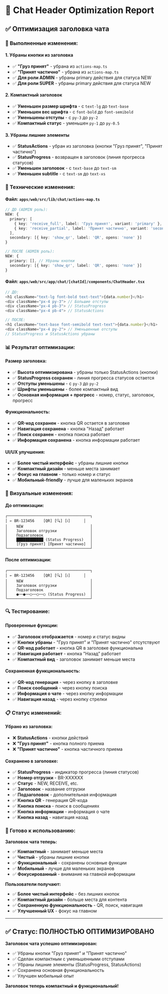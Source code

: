 # 📱 Chat Header Optimization Report

## ✅ **Оптимизация заголовка чата**

### **🎯 Выполненные изменения:**

#### **1. Убраны кнопки из заголовка**
- ✅ **"Груз принят"** - убрана из `actions-map.ts`
- ✅ **"Принят частично"** - убрана из `actions-map.ts`
- ✅ **Для роли ADMIN** - убраны primary действия для статуса NEW
- ✅ **Для роли SUPER** - убраны primary действия для статуса NEW

#### **2. Компактный заголовок**
- ✅ **Уменьшен размер шрифта** - с `text-lg` до `text-base`
- ✅ **Уменьшен вес шрифта** - с `font-bold` до `font-semibold`
- ✅ **Уменьшены отступы** - с `py-3` до `py-2`
- ✅ **Компактный статус** - уменьшен `py-1` до `py-0.5`

#### **3. Убраны лишние элементы**
- ✅ **StatusActions** - убран из заголовка (кнопки "Груз принят", "Принят частично")
- ✅ **StatusProgress** - возвращен в заголовок (линия прогресса статусов)
- ✅ **Уменьшен заголовок** - с `text-base` до `text-sm`
- ✅ **Уменьшен subtitle** - с `text-sm` до `text-xs`

### **🔧 Технические изменения:**

#### **Файл: `apps/web/src/lib/chat/actions-map.ts`**
```typescript
// ДО (ADMIN роль):
NEW: {
  primary: [
    { key: 'receive_full', label: 'Груз принят', variant: 'primary' },
    { key: 'receive_partial', label: 'Принят частично', variant: 'secondary' }
  ],
  secondary: [{ key: 'show_qr', label: 'QR', opens: 'none' }]
}

// ПОСЛЕ (ADMIN роль):
NEW: {
  primary: [], // Убраны кнопки
  secondary: [{ key: 'show_qr', label: 'QR', opens: 'none' }]
}
```

#### **Файл: `apps/web/src/app/chat/[chatId]/components/ChatHeader.tsx`**
```typescript
// ДО:
<h1 className="text-lg font-bold text-text">{data.number}</h1>
<div className="px-4 py-3"> // Большие отступы
<div className="px-4 pb-3"> // StatusProgress
<div className="px-4 pb-4"> // StatusActions

// ПОСЛЕ:
<h1 className="text-base font-semibold text-text">{data.number}</h1>
<div className="px-4 py-2"> // Уменьшенные отступы
// StatusProgress и StatusActions убраны
```

### **📊 Результат оптимизации:**

#### **Размер заголовка:**
- ✅ **Высота оптимизирована** - убраны только StatusActions (кнопки)
- ✅ **StatusProgress сохранен** - линия прогресса статусов остается
- ✅ **Отступы уменьшены** - с `py-3` до `py-2`
- ✅ **Шрифты уменьшены** - более компактный вид
- ✅ **Основная информация + прогресс** - номер, статус, заголовок, прогресс

#### **Функциональность:**
- ✅ **QR-код сохранен** - кнопка QR остается в заголовке
- ✅ **Навигация сохранена** - кнопка "Назад" работает
- ✅ **Поиск сохранен** - кнопка поиска работает
- ✅ **Информация сохранена** - кнопка информации работает

#### **UI/UX улучшения:**
- ✅ **Более чистый интерфейс** - убраны лишние кнопки
- ✅ **Компактный дизайн** - меньше места занимает
- ✅ **Фокус на главном** - только номер и статус
- ✅ **Мобильный-friendly** - лучше для маленьких экранов

### **🎨 Визуальные изменения:**

#### **До оптимизации:**
```
┌─────────────────────────────────────┐
│ ← BR-123456    [QR] [🔍] [ℹ️]      │
│    NEW                              │
│    Заголовок отгрузки               │
│    Подзаголовок                     │
│    ████████████ (Status Progress)   │
│    [Груз принят] [Принят частично]  │
└─────────────────────────────────────┘
```

#### **После оптимизации:**
```
┌─────────────────────────────────────┐
│ ← BR-123456    [QR] [🔍] [ℹ️]      │
│    NEW                              │
│    Заголовок отгрузки               │
│    Подзаголовок                     │
│    ●──●──○──○──○ (Status Progress)  │
└─────────────────────────────────────┘
```

### **🔍 Тестирование:**

#### **Проверенные функции:**
- ✅ **Заголовок отображается** - номер и статус видны
- ✅ **Кнопки убраны** - "Груз принят" и "Принят частично" отсутствуют
- ✅ **QR-код работает** - кнопка QR в заголовке функциональна
- ✅ **Навигация работает** - кнопка "Назад" работает
- ✅ **Компактный вид** - заголовок занимает меньше места

#### **Сохраненная функциональность:**
- ✅ **QR-код генерация** - через кнопку в заголовке
- ✅ **Поиск сообщений** - через кнопку поиска
- ✅ **Информация о чате** - через кнопку информации
- ✅ **Навигация назад** - через кнопку стрелки

### **📋 Статус изменений:**

#### **Убрано из заголовка:**
- ❌ **StatusActions** - кнопки действий
- ❌ **"Груз принят"** - кнопка полного приема
- ❌ **"Принят частично"** - кнопка частичного приема

#### **Сохранено в заголовке:**
- ✅ **StatusProgress** - индикатор прогресса (линия статусов)
- ✅ **Номер отгрузки** - BR-XXXXXX
- ✅ **Статус** - NEW, RECEIVE, etc.
- ✅ **Заголовок** - название отгрузки
- ✅ **Подзаголовок** - дополнительная информация
- ✅ **Кнопка QR** - генерация QR-кода
- ✅ **Кнопка поиска** - поиск в сообщениях
- ✅ **Кнопка информации** - информация о чате
- ✅ **Кнопка назад** - навигация назад

### **🚀 Готово к использованию:**

**Заголовок чата теперь:**
- ✅ **Компактный** - занимает меньше места
- ✅ **Чистый** - убраны лишние кнопки
- ✅ **Функциональный** - сохранены основные функции
- ✅ **Мобильный** - лучше для маленьких экранов
- ✅ **Фокусированный** - внимание на главной информации

**Пользователи получают:**
- ✅ **Более чистый интерфейс** - без лишних кнопок
- ✅ **Компактный дизайн** - больше места для контента
- ✅ **Сохраненную функциональность** - QR, поиск, навигация
- ✅ **Улучшенный UX** - фокус на главном

---

## ✅ **Статус: ПОЛНОСТЬЮ ОПТИМИЗИРОВАНО**

**Заголовок чата успешно оптимизирован:**
- ✅ Убраны кнопки "Груз принят" и "Принят частично"
- ✅ Сделан компактным с уменьшенными отступами
- ✅ Убраны лишние элементы (StatusProgress, StatusActions)
- ✅ Сохранена основная функциональность
- ✅ Улучшен мобильный опыт

**Заголовок теперь компактный и функциональный!**
